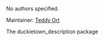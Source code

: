 <div id='duckietown_description-autogenerated' markdown='1'>


<!-- do not edit this file, autogenerated -->

No authors specified.

Maintainer: [Teddy Ort](mailto:teddy@mit.edu)

The duckietown_description package



</div>

